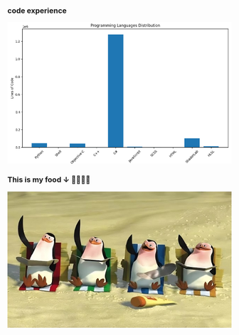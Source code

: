 ### code experience
![my_code_type](https://github.com/weitsunglin/weitsunglin/blob/main/my_code_type.png)

### This is my food ↓ 👋👋👋👋
![fucking_penguin](https://github.com/weitsunglin/weitsunglin/blob/main/fucking_penguin.jpeg  )        
